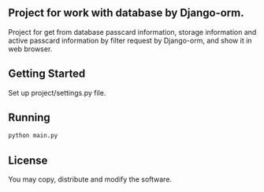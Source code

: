 ## Project for work with database by Django-orm.

Project for get from database passcard information, storage information and 
active passcard information by filter request by Django-orm, and show
it in web browser.

## Getting Started

Set up project/settings.py file.

## Running

```python
python main.py
```

## License

You may copy, distribute and modify the software.